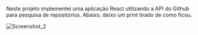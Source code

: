 Neste projeto implementei uma aplicação React utilizando a API do Github para pesquisa de repositórios. Abaixo, deixo um print tirado de como ficou.

![Screenshot_2](https://user-images.githubusercontent.com/79648062/236955565-833d45fc-24a8-4fde-9768-eeef70064676.png)
